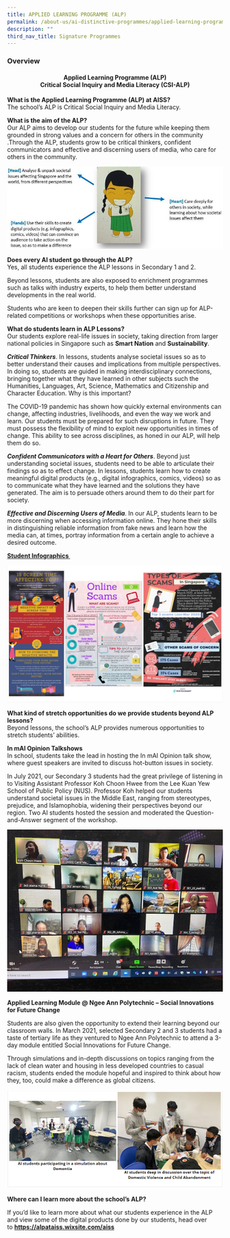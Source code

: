 ```yaml
---
title: APPLIED LEARNING PROGRAMME (ALP)
permalink: /about-us/ai-distinctive-programmes/applied-learning-programme-alp/
description: ""
third_nav_title: Signature Programmes
---
```


<h3>Overview</h3>
<h4 style="text-align: center;"><strong>Applied Learning Programme (ALP)</strong><br><strong>Critical Social Inquiry and Media Literacy (CSI-ALP)</strong></h4>
<p style="text-align: left;"><strong>What is the Applied Learning Programme (ALP) at AISS?<br /></strong>The school&rsquo;s ALP is Critical Social Inquiry and Media Literacy.&nbsp;</h4>
<p><strong>What is the aim of the ALP?<br /></strong>Our ALP aims to develop our students for the future while keeping them grounded in strong values and a concern for others in the community .Through the ALP, students grow to be critical thinkers, confident communicators and effective and discerning users of media, who care for others in the community.</p>
<img src="/images/alp1.jpg">
<p><strong>Does every AI student go through the ALP?<br /></strong>Yes, all students experience the ALP lessons in Secondary 1 and 2.</p>
<p>Beyond lessons, students are also exposed to enrichment programmes such as talks with industry experts, to help them better understand developments in the real world.</p>
<p>Students who are keen to deepen their skills further can sign up for ALP-related competitions or workshops when these opportunities arise.&nbsp;</p>
<p><strong>What do students learn in ALP Lessons?&nbsp;<br /></strong>Our students explore real-life issues in society, taking direction from larger national policies in Singapore such as&nbsp;<strong>Smart Nation</strong>&nbsp;and&nbsp;<strong>Sustainability</strong>.</p>
<p><strong><em>Critical Thinkers</em></strong>. In lessons, students analyse societal issues so as to better understand their causes and implications from multiple perspectives. In doing so, students are guided in making interdisciplinary connections, bringing together what they have learned in other subjects such the Humanities, Languages, Art, Science, Mathematics and Citizenship and Character Education. Why is this important?</p>
<p>The COVID-19 pandemic has shown how quickly external environments can change, affecting industries, livelihoods, and even the way we work and learn. Our students must be prepared for such disruptions in future. They must possess the flexibility of mind to exploit new opportunities in times of change. This ability to see across disciplines, as honed in our ALP, will help them do so.</p>
<p><strong><em>Confident Communicators with a Heart for Others</em></strong>. Beyond just understanding societal issues, students need to be able to articulate their findings so as to effect change. In lessons, students learn how to create meaningful digital products (e.g., digital infographics, comics, videos) so as to communicate what they have learned and the solutions they have generated. The aim is to persuade others around them to do their part for society.</p>
<p><strong><em>Effective and Discerning Users of Media</em></strong>. In our ALP, students learn to be more discerning when accessing information online. They hone their skills in distinguishing reliable information from fake news and learn how the media can, at times, portray information from a certain angle to achieve a desired outcome.</p>
<p><strong><u>Student Infographics&nbsp;</u></strong></p>
<img src="/images/alp2.png">
<p><strong>What kind of stretch opportunities do we provide students beyond ALP lessons?&nbsp;<br /></strong>Beyond lessons, the school&rsquo;s ALP provides numerous opportunities to stretch students&rsquo; abilities.</p>
<p><strong>In mAI Opinion Talkshows<br /></strong>In school, students take the lead in hosting the In mAI Opinion talk show, where guest speakers are invited to discuss hot-button issues in society.</p>
<p>In July 2021, our Secondary 3 students had the great privilege of listening in to Visiting Assistant Professor Koh Choon Hwee from the Lee Kuan Yew School of Public Policy (NUS). Professor Koh helped our students understand societal issues in the Middle East, ranging from stereotypes, prejudice, and Islamophobia, widening their perspectives beyond our region. Two AI students hosted the session and moderated the Question-and-Answer segment of the workshop.&nbsp;</p>
<img src="/images/alp3.jpg">
<p><strong>Applied Learning Module @ Ngee Ann Polytechnic &ndash; Social Innovations for Future Change</strong></p>
<p>Students are also given the opportunity to extend their learning beyond our classroom walls. In March 2021, selected Secondary 2 and 3 students had a taste of tertiary life as they ventured to Ngee Ann Polytechnic to attend a 3-day module entitled Social Innovations for Future Change.</p>
<p>Through simulations and in-depth discussions on topics ranging from the lack of clean water and housing in less developed countries to casual racism, students ended the module hopeful and inspired to think about how they, too, could make a difference as global citizens.&nbsp;</p>
<img src="/images/alp4.png">
<p><strong>Where can I learn more about the school&rsquo;s ALP?&nbsp;</strong></p>
<p>If you&rsquo;d like to learn more about what our students experience in the ALP and view some of the digital products done by our students, head over to&nbsp;<strong><a href="https://alpataiss.wixsite.com/aiss" target="_blank" rel="noopener">https://alpataiss.wixsite.com/aiss</a></strong></p>